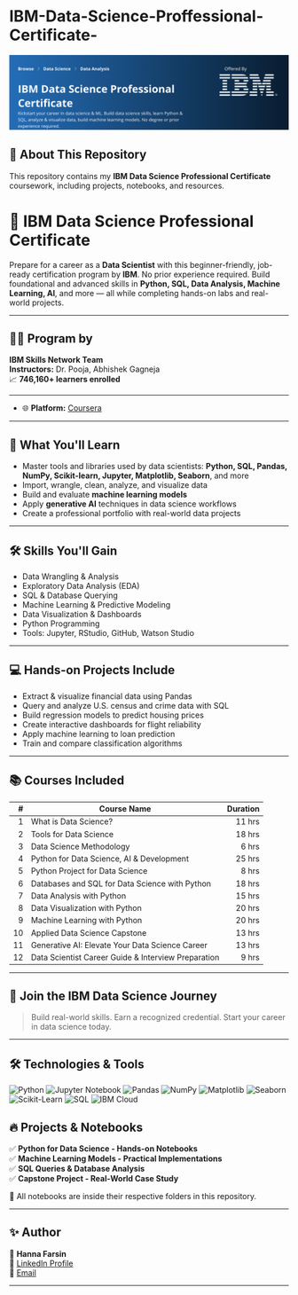 # IBM-Data-Science-Proffessional-Certificate-
![IBM Data Science Professional Certificate](https://github.com/hannafarsin/IBM-Data-Science-Proffessional-Certificate-/blob/main/IBM%20Data%20Science%20Professional%20Certificate.png)

## 📜 About This Repository  
This repository contains my **IBM Data Science Professional Certificate** coursework, including projects, notebooks, and resources.  
# 🧠 IBM Data Science Professional Certificate

Prepare for a career as a **Data Scientist** with this beginner-friendly, job-ready certification program by **IBM**. No prior experience required. Build foundational and advanced skills in **Python, SQL, Data Analysis, Machine Learning, AI**, and more — all while completing hands-on labs and real-world projects.

---

## 🧑‍🏫 Program by
**IBM Skills Network Team**  
**Instructors:** Dr. Pooja, Abhishek Gagneja  
📈 **746,160+ learners enrolled**

---

- 🌐 **Platform:** [Coursera](https://www.coursera.org/)

---

## 🎯 What You'll Learn
- Master tools and libraries used by data scientists: **Python, SQL, Pandas, NumPy, Scikit-learn, Jupyter, Matplotlib, Seaborn**, and more
- Import, wrangle, clean, analyze, and visualize data
- Build and evaluate **machine learning models**
- Apply **generative AI** techniques in data science workflows
- Create a professional portfolio with real-world data projects

---

## 🛠 Skills You'll Gain
- Data Wrangling & Analysis
- Exploratory Data Analysis (EDA)
- SQL & Database Querying
- Machine Learning & Predictive Modeling
- Data Visualization & Dashboards
- Python Programming
- Tools: Jupyter, RStudio, GitHub, Watson Studio

---

## 💻 Hands-on Projects Include
- Extract & visualize financial data using Pandas
- Query and analyze U.S. census and crime data with SQL
- Build regression models to predict housing prices
- Create interactive dashboards for flight reliability
- Apply machine learning to loan prediction
- Train and compare classification algorithms

---

## 📚 Courses Included

| # | Course Name | Duration |
|--:|-------------|---------:|
| 1 | What is Data Science? | 11 hrs |
| 2 | Tools for Data Science | 18 hrs |
| 3 | Data Science Methodology | 6 hrs |
| 4 | Python for Data Science, AI & Development | 25 hrs |
| 5 | Python Project for Data Science | 8 hrs |
| 6 | Databases and SQL for Data Science with Python | 18 hrs |
| 7 | Data Analysis with Python | 15 hrs |
| 8 | Data Visualization with Python | 20 hrs |
| 9 | Machine Learning with Python | 20 hrs |
|10 | Applied Data Science Capstone | 13 hrs |
|11 | Generative AI: Elevate Your Data Science Career | 13 hrs |
|12 | Data Scientist Career Guide & Interview Preparation | 9 hrs |

---

## 🌟 Join the IBM Data Science Journey
> Build real-world skills. Earn a recognized credential. Start your career in data science today.


---

## 🛠 Technologies & Tools  
![Python](https://img.shields.io/badge/Python-3776AB?style=for-the-badge&logo=python&logoColor=white)
![Jupyter Notebook](https://img.shields.io/badge/Jupyter_Notebook-F37626?style=for-the-badge&logo=jupyter&logoColor=white)
![Pandas](https://img.shields.io/badge/Pandas-150458?style=for-the-badge&logo=pandas&logoColor=white)
![NumPy](https://img.shields.io/badge/NumPy-013243?style=for-the-badge&logo=numpy&logoColor=white)
![Matplotlib](https://img.shields.io/badge/Matplotlib-11557C?style=for-the-badge&logo=matplotlib&logoColor=white)
![Seaborn](https://img.shields.io/badge/Seaborn-1E2A38?style=for-the-badge&logo=python&logoColor=white)
![Scikit-Learn](https://img.shields.io/badge/Scikit--Learn-F7931E?style=for-the-badge&logo=scikit-learn&logoColor=white)
![SQL](https://img.shields.io/badge/SQL-336791?style=for-the-badge&logo=postgresql&logoColor=white)
![IBM Cloud](https://img.shields.io/badge/IBM_Cloud-1F70C1?style=for-the-badge&logo=IBM&logoColor=white)
  




## 🔥 Projects & Notebooks  
✅ **Python for Data Science - Hands-on Notebooks**  
✅ **Machine Learning Models - Practical Implementations**  
✅ **SQL Queries & Database Analysis**  
✅ **Capstone Project - Real-World Case Study**  

📌 All notebooks are inside their respective folders in this repository.

---

## ✨ Author  
👤 **Hanna Farsin**  
🔗 [LinkedIn Profile](https://www.linkedin.com/in/hanna-farsin)  
📧 [Email](hannafarsin@gmail.com)  

---
